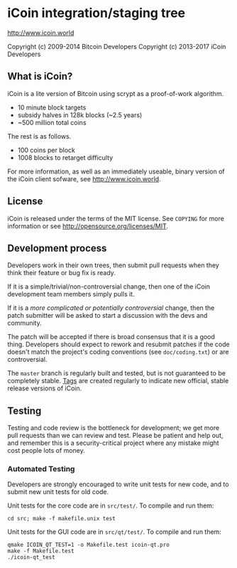 iCoin integration/staging tree
================================

http://www.icoin.world

Copyright (c) 2009-2014 Bitcoin Developers
Copyright (c) 2013-2017 iCoin Developers

What is iCoin?
----------------

iCoin is a lite version of Bitcoin using scrypt as a proof-of-work algorithm.
 - 10 minute block targets
 - subsidy halves in 128k blocks (~2.5 years)
 - ~500 million total coins

The rest is as follows.
 - 100 coins per block
 - 1008 blocks to retarget difficulty

For more information, as well as an immediately useable, binary version of
the iCoin client sofware, see http://www.icoin.world.

License
-------

iCoin is released under the terms of the MIT license. See `COPYING` for more
information or see http://opensource.org/licenses/MIT.

Development process
-------------------

Developers work in their own trees, then submit pull requests when they think
their feature or bug fix is ready.

If it is a simple/trivial/non-controversial change, then one of the iCoin
development team members simply pulls it.

If it is a *more complicated or potentially controversial* change, then the patch
submitter will be asked to start a discussion with the devs and community.

The patch will be accepted if there is broad consensus that it is a good thing.
Developers should expect to rework and resubmit patches if the code doesn't
match the project's coding conventions (see `doc/coding.txt`) or are
controversial.

The `master` branch is regularly built and tested, but is not guaranteed to be
completely stable. [Tags](https://github.com/icoin-project/icoin/tags) are created
regularly to indicate new official, stable release versions of iCoin.

Testing
-------

Testing and code review is the bottleneck for development; we get more pull
requests than we can review and test. Please be patient and help out, and
remember this is a security-critical project where any mistake might cost people
lots of money.

### Automated Testing

Developers are strongly encouraged to write unit tests for new code, and to
submit new unit tests for old code.

Unit tests for the core code are in `src/test/`. To compile and run them:

    cd src; make -f makefile.unix test

Unit tests for the GUI code are in `src/qt/test/`. To compile and run them:

    qmake ICOIN_QT_TEST=1 -o Makefile.test icoin-qt.pro
    make -f Makefile.test
    ./icoin-qt_test

